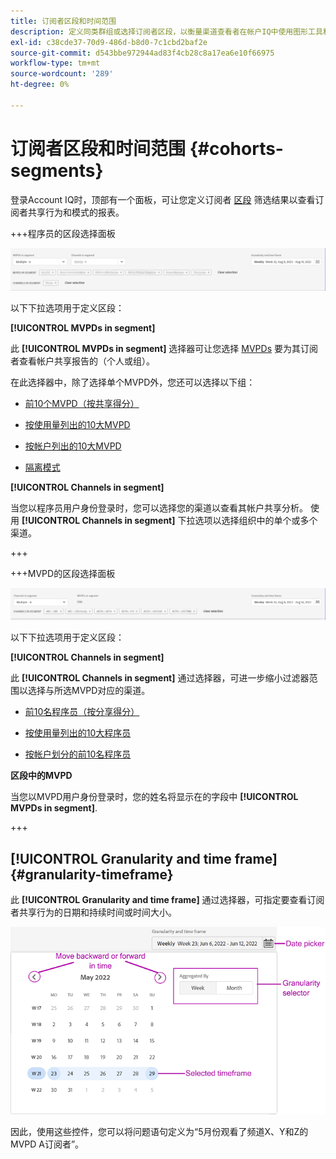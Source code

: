 ```yaml
---
title: 订阅者区段和时间范围
description: 定义同类群组或选择订阅者区段，以衡量渠道查看者在帐户IQ中使用图形工具和报表时帐户共享的可能性和模式。
exl-id: c38cde37-70d9-486d-b8d0-7c1cbd2baf2e
source-git-commit: d543bbe972944ad83f4cb28c8a17ea6e10f66975
workflow-type: tm+mt
source-wordcount: '289'
ht-degree: 0%

---
```



# 订阅者区段和时间范围 {#cohorts-segments}

登录Account IQ时，顶部有一个面板，可让您定义订阅者 [区段](/help/accountiq/product-concepts.md#segment-segmet-def) 筛选结果以查看订阅者共享行为和模式的报表。

<!--![](assets/segment-timeframe-panel.png)-->

+++程序员的区段选择面板

![](assets/segment-panel-programmer.png)

<!--![](assets/filter-panel.png)-->

以下下拉选项用于定义区段：

**[!UICONTROL MVPDs in segment]**

此 **[!UICONTROL MVPDs in segment]** 选择器可让您选择 [MVPDs](/help/accountiq/product-concepts.md#mvpd-def) 要为其订阅者查看帐户共享报告的（个人或组）。

在此选择器中，除了选择单个MVPD外，您还可以选择以下组：

* [前10个MVPD（按共享得分）](/help/accountiq/product-concepts.md#top-mvpds-def)

* [按使用量列出的10大MVPD](/help/accountiq/product-concepts.md#top-mvpds-def)

* [按帐户列出的10大MVPD](/help/accountiq/product-concepts.md#top-mvpds-def)

* [隔离模式](/help/accountiq/isolation-mode.md)

**[!UICONTROL Channels in segment]**

当您以程序员用户身份登录时，您可以选择您的渠道以查看其帐户共享分析。 使用 **[!UICONTROL Channels in segment]** 下拉选项以选择组织中的单个或多个渠道。

+++

+++MVPD的区段选择面板

![](assets/segment-panel-mvpd.png)

以下下拉选项用于定义区段：

**[!UICONTROL Channels in segment]**

此 **[!UICONTROL Channels in segment]** 通过选择器，可进一步缩小过滤器范围以选择与所选MVPD对应的渠道。

* [前10名程序员（按分享得分）](/help/accountiq/product-concepts.md#top-mvpds-def)

* [按使用量列出的10大程序员](/help/accountiq/product-concepts.md#top-mvpds-def)

* [按帐户划分的前10名程序员](/help/accountiq/product-concepts.md#top-mvpds-def)

**区段中的MVPD**

当您以MVPD用户身份登录时，您的姓名将显示在的字段中 **[!UICONTROL MVPDs in segment]**.

+++




<!--For example, you can define your segment as the "subscribers of the MVPD A that watched the channels X, Y, and Z".-->



## [!UICONTROL Granularity and time frame] {#granularity-timeframe}

此 **[!UICONTROL Granularity and time frame]** 通过选择器，可指定要查看订阅者共享行为的日期和持续时间或时间大小。

![[!UICONTROL Granularity and timeframe]](assets/granularity-timeframe-weekwise.png)

因此，使用这些控件，您可以将问题语句定义为“5月份观看了频道X、Y和Z的MVPD A订阅者”。

